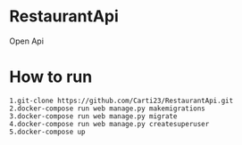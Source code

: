 # RestaurantApi
Open Api
# How to run
```
1.git-clone https://github.com/Carti23/RestaurantApi.git
2.docker-compose run web manage.py makemigrations
3.docker-compose run web manage.py migrate 
4.docker-compose run web manage.py createsuperuser
5.docker-compose up
```
